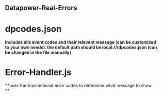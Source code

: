 ## Datapower-Real-Errors
# dpcodes.json
**includes alls event codes and their relevent message (can be customized to your own needs).
the default path should be local:///dpcodes.json (can be changed in the file manually)**

# Error-Handler.js
**uses the transactional error codes to determine what message to show. **
